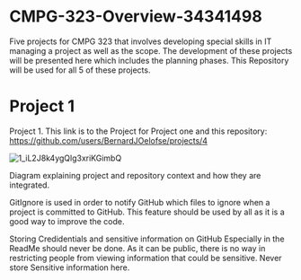 # CMPG-323-Overview-34341498
Five projects for CMPG 323 that involves developing special skills in IT managing a project as well as the scope. The development of these projects will be presented here which includes the planning phases.
This Repository will be used for all 5 of these projects.

# Project 1
Project 1.
This link is to the Project for Project one and this repository: https://github.com/users/BernardJOelofse/projects/4

![1_iL2J8k4ygQlg3xriKGimbQ](https://user-images.githubusercontent.com/111046034/185427041-a1d4e37b-3c92-4129-8d21-8bce285a804d.png)



Diagram explaining project and repository context and how they are integrated.



GitIgnore is used in order to notify GitHub which files to ignore when a project is committed to GitHub. This feature should be used by all as it is a good way to improve the code.

Storing Credidentials and sensitive information on GitHub Especially in the ReadMe should never be done. As it can be public, there is no way in restricting people from viewing information that could be sensitive. Never store Sensitive information here.

